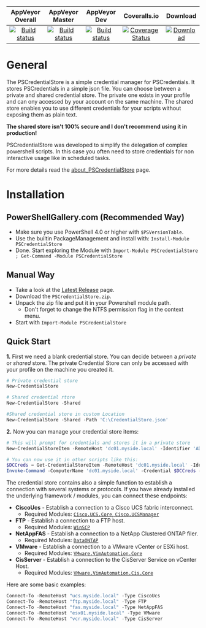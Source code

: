 | AppVeyor Overall | AppVeyor Master | AppVeyor Dev | Coveralls.io  | Download |
| :--------------: | :-------------: | :----------: | :-----------: | :--------:|
| [![Build status](https://ci.appveyor.com/api/projects/status/b4t8x88xai3ee7gk?svg=true)](https://ci.appveyor.com/project/OCram85/PSCredentialStore) | [![Build status](https://ci.appveyor.com/api/projects/status/b4t8x88xai3ee7gk/branch/master?svg=true)](https://ci.appveyor.com/project/OCram85/PSCredentialStore/branch/master) | [![Build status](https://ci.appveyor.com/api/projects/status/b4t8x88xai3ee7gk/branch/dev?svg=true)](https://ci.appveyor.com/project/OCram85/PSCredentialStore/branch/dev) | [![Coverage Status](https://coveralls.io/repos/github/OCram85/PSCredentialStore/badge.svg?branch=master)](https://coveralls.io/github/OCram85/PSCredentialStore?branch=master) | [![Download](https://img.shields.io/badge/powershellgallery-PSCredentialStore-blue.svg)](https://www.powershellgallery.com/packages/PSCredentialStore)

General
=======

The PSCredentialStore is a simple credential manager for PSCredentials. It stores PSCredentials in a simple json
file. You can choose between a private and shared credential store. The private one exists in your profile and can
ony accessed by your account on the same machine. The shared store enables you to use different credentials for your
scripts without exposing them as plain text.

**The shared store isn't 100% secure and I don't recommend using it in production!**

PSCredentialStore was developed to simplify the delegation of complex powershell scripts. In this case you often
need to store credentials for non interactive usage like in scheduled tasks.

For more details read the [about_PSCredentialStore](/src/en-US/about_PSCredential.help.txt) page.

Installation
============

PowerShellGallery.com (Recommended Way)
---------------------------------------

* Make sure you use PowerShell 4.0 or higher with `$PSVersionTable`.
* Use the builtin PackageManagement and install with: `Install-Module PSCredentialStore`
* Done. Start exploring the Module with `Import-Module PSCredentialStore ; Get-Command -Module PSCredentialStore`

Manual Way
----------

* Take a look at the [Latest Release](https://github.com/OCram85/PSCredentialStore/releases/latest) page.
* Download the `PSCredentialStore.zip`.
* Unpack the zip file and put it in your Powershell module path.
  * Don't forget to change the NTFS permission flag in the context menu.
* Start with `Import-Module PSCredentialStore`

Quick Start
-----------

**1.** First we need a blank credential store. You can decide between a *private* or *shared* store. The private
Credential Store can only be accessed with your profile on the machine you created it.
```powershell
# Private credential store
New-CredentialStore

# Shared credential rtore
New-CredentialStore -Shared

#Shared credential store in custom Location
New-CredentialStore -Shared -Path 'C:\CredentialStore.json'
```

**2.** Now you can manage your credential store items:
```powershell
# This will prompt for credentials and stores it in a private store
New-CredentialStoreItem -RemoteHost 'dc01.myside.local' -Identifier 'AD'

# You can now use it in other scripts like this:
$DCCreds = Get-CredentialStoreItem -RemoteHost 'dc01.myside.local' -Identifier 'AD'
Invoke-Command -ComputerName 'dc01.myside.local' -Credential $DCCreds -ScripBlock {Get-Process}
```

The credential store contains also a simple function to establish a connection with several systems or protocols.
If you have already installed the underlying framework / modules, you can connect these endpoints:

* **CiscoUcs** - Establish a connection to a Cisco UCS fabric interconnect.
  * Required Modules: [`Cisco.UCS.Core`, `Cisco.UCSManager`](https://software.cisco.com/download/release.html?i=!y&mdfid=286305108&softwareid=284574017&release=2.1.1)
* **FTP** - Establish a connection to a FTP host.
  * Required Modules: [`WinSCP`](https://www.powershellgallery.com/packages/WinSCP)
* **NetAppFAS** - Establish a connection to a NetApp Clustered ONTAP filer.
  * Required Modules: [`DataONTAP`](http://mysupport.netapp.com/tools/info/ECMLP2310788I.html?productID=61926)
* **VMware** - Establish a connection to a VMware vCenter or ESXi host.
  * Required Modules: [`VMware.VimAutomation.Core`](https://www.powershellgallery.com/packages/VMware.PowerCLI)
* **CisServer** - Establish a connection to the CisServer Service on vCenter Host.
  * Required Modules: [`VMware.VimAutomation.Cis.Core`](https://www.powershellgallery.com/packages/VMware.PowerCLI)

Here are some basic examples:

```powershell
Connect-To -RemoteHost "ucs.myside.local" -Type CiscoUcs
Connect-To -RemoteHost "ftp.myside.local" -Type FTP
Connect-To -RemoteHost "fas.myside.local" -Type NetAppFAS
Connect-To -RemoteHost "esx01.myside.local" -Type VMware
Connect-To -RemoteHost "vcr.myside.local" -Type CisServer
```
